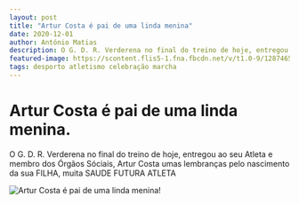 ```yaml
---
layout: post
title: "Artur Costa é pai de uma linda menina"
date: 2020-12-01
author: António Matias
description: O G. D. R. Verderena no final do treino de hoje, entregou ao seu Atleta e membro dos Órgãos Sóciais, Artur Costa umas lembranças pelo nascimento da sua FILHA, muita SAÚDE FUTURA ATLETA
featured-image: https://scontent.flis5-1.fna.fbcdn.net/v/t1.0-9/128746582_3889033231129311_9027360578547723557_n.jpg?_nc_cat=104&ccb=2&_nc_sid=8bfeb9&_nc_eui2=AeHvqKxZMV35fAFLsWlqhahSO8Oviy9V0MU7w6-LL1XQxW_6DDiYphDGDwaecLKk33U&_nc_ohc=Rc462F0JzJAAX9Zw7_c&_nc_ht=scontent.flis5-1.fna&oh=c8aba05d6d6e7fd2664de7c3fea0a52a&oe=5FEC2B13
tags: desporto atletismo celebração marcha
---
```

# Artur Costa é pai de uma linda menina.

O G. D. R. Verderena no final do treino de hoje, entregou ao seu Atleta e membro dos Órgãos Sóciais, Artur Costa umas lembranças pelo nascimento da sua FILHA, muita SAUDE FUTURA ATLETA

![Artur Costa é pai de uma linda menina!](https://scontent.flis5-1.fna.fbcdn.net/v/t1.0-9/128746582_3889033231129311_9027360578547723557_n.jpg?_nc_cat=104&ccb=2&_nc_sid=8bfeb9&_nc_eui2=AeHvqKxZMV35fAFLsWlqhahSO8Oviy9V0MU7w6-LL1XQxW_6DDiYphDGDwaecLKk33U&_nc_ohc=Rc462F0JzJAAX9Zw7_c&_nc_ht=scontent.flis5-1.fna&oh=c8aba05d6d6e7fd2664de7c3fea0a52a&oe=5FEC2B13)
